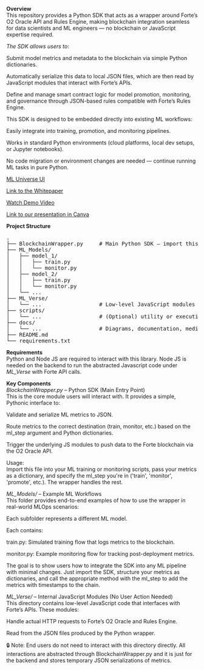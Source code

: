 **Overview**<br>
This repository provides a Python SDK that acts as a wrapper around Forte’s O2 Oracle API and Rules Engine, making blockchain integration seamless for data scientists and ML engineers — no blockchain or JavaScript expertise required.

*The SDK allows users to*:<br>

Submit model metrics and metadata to the blockchain via simple Python dictionaries.<br>

Automatically serialize this data to local JSON files, which are then read by JavaScript modules that interact with Forte’s APIs.<br>

Define and manage smart contract logic for model promotion, monitoring, and governance through JSON-based rules compatible with Forte’s Rules Engine.<br>

This SDK is designed to be embedded directly into existing ML workflows:<br>

Easily integrate into training, promotion, and monitoring pipelines.<br>

Works in standard Python environments (cloud platforms, local dev setups, or Jupyter notebooks).<br>

No code migration or environment changes are needed — continue running ML tasks in pure Python.<br>

[ML Universe UI](docs/ML_Universe.png)

[Link to the Whitepaper](docs/Decentralized_MLOps_Forte.pdf)

[Watch Demo Video](https://drive.google.com/file/d/your-file-id/view)

[Link to our presentation in Canva](https://www.canva.com/design/DAGnhlJu3RY/EDm30vFwvf9E6uZmZzSOBw/edit?utm_content=DAGnhlJu3RY&utm_campaign=designshare&utm_medium=link2&utm_source=sharebutton)

**Project Structure**<br>
<pre>
.
├── BlockchainWrapper.py     # Main Python SDK – import this in ML code
├── ML_Models/
│   ├── model_1/
│   │   ├── train.py
│   │   └── monitor.py
│   ├── model_2/
│   │   ├── train.py
│   │   └── monitor.py
│   └── ...
├── ML_Verse/
│   └── ...                  # Low-level JavaScript modules for Forte API calls
├── scripts/
│   └── ...                  # (Optional) utility or execution scripts
├── docs/
│   └── ...                  # Diagrams, documentation, media assets
├── README.md
└── requirements.txt
</pre>

**Requirements**<br>
Python and Node JS are required to interact with this library. Node JS is needed on the backend to run the abstracted Javascript code under *ML_Verse* with Forte API calls.<br>

**Key Components**<br>
*BlockchainWrapper.py* – Python SDK (Main Entry Point)<br>
This is the core module users will interact with. It provides a simple, Pythonic interface to:<br>

Validate and serialize ML metrics to JSON.<br>

Route metrics to the correct destination (train, monitor, etc.) based on the ml_step argument and Python dictionaries.<br>

Trigger the underlying JS modules to push data to the Forte blockchain via the O2 Oracle API.<br>

Usage:<br>
Import this file into your ML training or monitoring scripts, pass your metrics as a dictionary, and specify the ml_step you're in ('train', 'monitor', 'promote', etc.). The wrapper handles the rest.<br>

*ML_Models/* – Example ML Workflows<br>
This folder provides end-to-end examples of how to use the wrapper in real-world MLOps scenarios:<br>

Each subfolder represents a different ML model.<br>

Each contains:<br>

train.py: Simulated training flow that logs metrics to the blockchain.<br>

monitor.py: Example monitoring flow for tracking post-deployment metrics.<br>

The goal is to show users how to integrate the SDK into any ML pipeline with minimal changes. Just import the SDK, structure your metrics as dictionaries, and call the appropriate method with the ml_step to add the metrics with timestamps to the chain.<br>

*ML_Verse/* – Internal JavaScript Modules (No User Action Needed)<br>
This directory contains low-level JavaScript code that interfaces with Forte’s APIs. These modules:<br>

Handle actual HTTP requests to Forte’s O2 Oracle and Rules Engine.<br>

Read from the JSON files produced by the Python wrapper.<br>

🔒 Note: End users do not need to interact with this directory directly. All interactions are abstracted through BlockchainWrapper.py and it is just for the backend and stores temporary JSON serializations of metrics.

